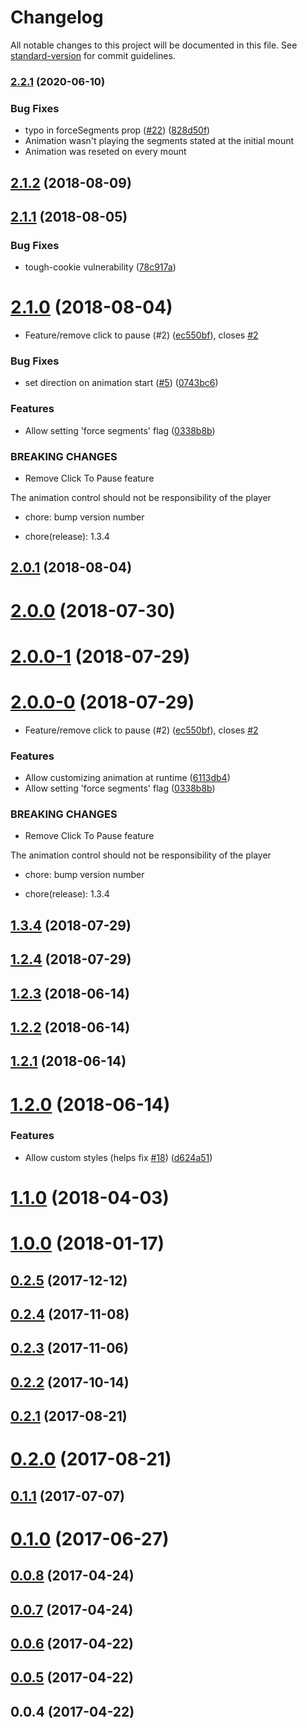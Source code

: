 # Changelog

All notable changes to this project will be documented in this file. See [standard-version](https://github.com/conventional-changelog/standard-version) for commit guidelines.

### [2.2.1](https://github.com/felippenardi/lottie-react-web/compare/v2.1.4...v2.2.1) (2020-06-10)


### Bug Fixes

* typo in forceSegments prop ([#22](https://github.com/felippenardi/lottie-react-web/issues/22)) ([828d50f](https://github.com/felippenardi/lottie-react-web/commit/828d50f185d11504339eefd5fdc8872586571bcc))
* Animation wasn't playing the segments stated at the initial mount
* Animation was reseted on every mount


<a name="2.1.2"></a>
## [2.1.2](https://github.com/felippenardi/lottie-react-web/compare/v2.1.1...v2.1.2) (2018-08-09)



<a name="2.1.1"></a>
## [2.1.1](https://github.com/felippenardi/lottie-react-web/compare/v2.1.0...v2.1.1) (2018-08-05)


### Bug Fixes

* tough-cookie vulnerability ([78c917a](https://github.com/felippenardi/lottie-react-web/commit/78c917a))



<a name="2.1.0"></a>
# [2.1.0](https://github.com/felippenardi/lottie-react-web/compare/v1.2.3...v2.1.0) (2018-08-04)


* Feature/remove click to pause (#2) ([ec550bf](https://github.com/felippenardi/lottie-react-web/commit/ec550bf)), closes [#2](https://github.com/felippenardi/lottie-react-web/issues/2)


### Bug Fixes

* set direction on animation start ([#5](https://github.com/felippenardi/lottie-react-web/issues/5)) ([0743bc6](https://github.com/felippenardi/lottie-react-web/commit/0743bc6))


### Features

* Allow setting 'force segments' flag ([0338b8b](https://github.com/felippenardi/lottie-react-web/commit/0338b8b))


### BREAKING CHANGES

* Remove Click To Pause feature

The animation control should not be responsibility of the player

* chore: bump version number

* chore(release): 1.3.4



<a name="2.0.1"></a>
## [2.0.1](https://github.com/felippenardi/lottie-react-web/compare/v2.0.0...v2.0.1) (2018-08-04)



<a name="2.0.0"></a>
# [2.0.0](https://github.com/felippenardi/lottie-react-web/compare/v2.0.0-1...v2.0.0) (2018-07-30)



<a name="2.0.0-1"></a>
# [2.0.0-1](https://github.com/felippenardi/lottie-react-web/compare/v2.0.0-0...v2.0.0-1) (2018-07-29)



<a name="2.0.0-0"></a>
# [2.0.0-0](https://github.com/felippenardi/lottie-react-web/compare/v1.2.3...v2.0.0-0) (2018-07-29)


* Feature/remove click to pause (#2) ([ec550bf](https://github.com/felippenardi/lottie-react-web/commit/ec550bf)), closes [#2](https://github.com/felippenardi/lottie-react-web/issues/2)


### Features

* Allow customizing animation at runtime ([6113db4](https://github.com/felippenardi/lottie-react-web/commit/6113db4))
* Allow setting 'force segments' flag ([0338b8b](https://github.com/felippenardi/lottie-react-web/commit/0338b8b))


### BREAKING CHANGES

* Remove Click To Pause feature

The animation control should not be responsibility of the player

* chore: bump version number

* chore(release): 1.3.4



<a name="1.3.4"></a>
## [1.3.4](https://github.com/felippenardi/lottie-react-web/compare/v1.2.3...v1.3.4) (2018-07-29)



<a name="1.2.4"></a>
## [1.2.4](https://github.com/felippenardi/lottie-react-web/compare/v1.2.3...v1.2.4) (2018-07-29)



<a name="1.2.3"></a>
## [1.2.3](https://github.com/chenqingspring/react-lottie/compare/v1.2.2...v1.2.3) (2018-06-14)



<a name="1.2.2"></a>
## [1.2.2](https://github.com/chenqingspring/react-lottie/compare/v1.2.1...v1.2.2) (2018-06-14)



<a name="1.2.1"></a>
## [1.2.1](https://github.com/chenqingspring/react-lottie/compare/v1.2.0...v1.2.1) (2018-06-14)



<a name="1.2.0"></a>
# [1.2.0](https://github.com/chenqingspring/react-lottie/compare/v1.1.0...v1.2.0) (2018-06-14)


### Features

* Allow custom styles (helps fix [#18](https://github.com/chenqingspring/react-lottie/issues/18)) ([d624a51](https://github.com/chenqingspring/react-lottie/commit/d624a51))



<a name="1.1.0"></a>
# [1.1.0](https://github.com/chenqingspring/react-lottie/compare/v1.0.0...v1.1.0) (2018-04-03)



<a name="1.0.0"></a>
# [1.0.0](https://github.com/chenqingspring/react-lottie/compare/v0.2.5...v1.0.0) (2018-01-17)



<a name="0.2.5"></a>
## [0.2.5](https://github.com/chenqingspring/react-lottie/compare/v0.2.4...v0.2.5) (2017-12-12)



<a name="0.2.4"></a>
## [0.2.4](https://github.com/chenqingspring/react-lottie/compare/v0.2.3...v0.2.4) (2017-11-08)



<a name="0.2.3"></a>
## [0.2.3](https://github.com/chenqingspring/react-lottie/compare/v0.2.2...v0.2.3) (2017-11-06)



<a name="0.2.2"></a>
## [0.2.2](https://github.com/chenqingspring/react-lottie/compare/v0.2.1...v0.2.2) (2017-10-14)



<a name="0.2.1"></a>
## [0.2.1](https://github.com/chenqingspring/react-lottie/compare/v0.2.0...v0.2.1) (2017-08-21)



<a name="0.2.0"></a>
# [0.2.0](https://github.com/chenqingspring/react-lottie/compare/v0.1.1...v0.2.0) (2017-08-21)



<a name="0.1.1"></a>
## [0.1.1](https://github.com/chenqingspring/react-lottie/compare/v0.1.0...v0.1.1) (2017-07-07)



<a name="0.1.0"></a>
# [0.1.0](https://github.com/chenqingspring/react-lottie/compare/v0.0.8...v0.1.0) (2017-06-27)



<a name="0.0.8"></a>
## [0.0.8](https://github.com/chenqingspring/react-lottie/compare/v0.0.7...v0.0.8) (2017-04-24)



<a name="0.0.7"></a>
## [0.0.7](https://github.com/chenqingspring/react-lottie/compare/v0.0.6...v0.0.7) (2017-04-24)



<a name="0.0.6"></a>
## [0.0.6](https://github.com/chenqingspring/react-lottie/compare/v0.0.5...v0.0.6) (2017-04-22)



<a name="0.0.5"></a>
## [0.0.5](https://github.com/chenqingspring/react-lottie/compare/v0.0.4...v0.0.5) (2017-04-22)



<a name="0.0.4"></a>
## 0.0.4 (2017-04-22)
